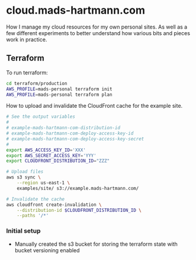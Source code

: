 # cloud.mads-hartmann.com

How I manage my cloud resources for my own personal sites. As well as a few different experiments to better understand how various bits and pieces work in practice.

## Terraform

To run terraform:

```sh
cd terraform/production
AWS_PROFILE=mads-personal terraform init
AWS_PROFILE=mads-personal terraform plan
```

How to upload and invalidate the CloudFront cache for the example site.

```sh
# See the output variables
#
# example-mads-hartmann-com-distribution-id
# example-mads-hartmann-com-deploy-access-key-id
# example-mads-hartmann-com-deploy-access-key-secret
#
export AWS_ACCESS_KEY_ID='XXX'
export AWS_SECRET_ACCESS_KEY='YYY'
export CLOUDFRONT_DISTRIBUTION_ID="ZZZ"

# Upload files
aws s3 sync \
    --region us-east-1 \
    examples/site/ s3://example.mads-hartmann.com/

# Invalidate the cache
aws cloudfront create-invalidation \
    --distribution-id $CLOUDFRONT_DISTRIBUTION_ID \
    --paths '/*'
```

### Initial setup

- Manually created the s3 bucket for storing the terraform state with bucket versioning enabled
